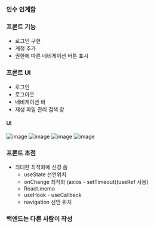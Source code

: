 ### 인수 인계함

### 프론트 기능
 - 로그인 구현
 - 계정 추가
 - 권한에 따른 네비게이션 버튼 표시

### 프론트 UI
 - 로그인
 - 로그아웃 
 - 네비게이션 바
 - 재생 파일 관리 검색 창
 
 #### UI
![image](https://user-images.githubusercontent.com/66058308/185029049-556ea03b-1c08-40bc-8560-4b6257fe7f68.png)
![image](https://user-images.githubusercontent.com/66058308/185029139-3620358b-94d6-4619-bb23-a4644a07431d.png)
![image](https://user-images.githubusercontent.com/66058308/185029181-f7f53cdb-78cb-4e70-9020-77e08bec4bdd.png)
![image](https://user-images.githubusercontent.com/66058308/185029289-91a81854-0082-4c69-a35d-0d90ae9681ed.png)



### 프론트 초점
 - 최대한 최적화에 신경 씀
   - useState 선언위치
   - onChange 최적화 (axios - setTimeout)(useRef 사용)
   - React.memo
   - useHook - useCallback
   - navigation 선언 위치




### 백엔드는 다른 사람이 작성
